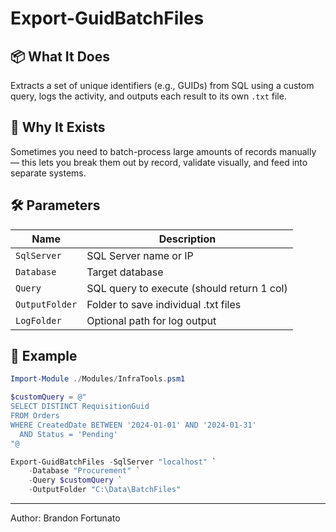 # Export-GuidBatchFiles

## 📦 What It Does
Extracts a set of unique identifiers (e.g., GUIDs) from SQL using a custom query, logs the activity, and outputs each result to its own `.txt` file.

## 🧠 Why It Exists
Sometimes you need to batch-process large amounts of records manually — this lets you break them out by record, validate visually, and feed into separate systems.

## 🛠 Parameters

| Name         | Description                                 |
|--------------|---------------------------------------------|
| `SqlServer`  | SQL Server name or IP                       |
| `Database`   | Target database                             |
| `Query`      | SQL query to execute (should return 1 col)  |
| `OutputFolder` | Folder to save individual .txt files      |
| `LogFolder`  | Optional path for log output                |

## 🚀 Example

```powershell
Import-Module ./Modules/InfraTools.psm1

$customQuery = @"
SELECT DISTINCT RequisitionGuid
FROM Orders
WHERE CreatedDate BETWEEN '2024-01-01' AND '2024-01-31'
  AND Status = 'Pending'
"@

Export-GuidBatchFiles -SqlServer "localhost" `
    -Database "Procurement" `
    -Query $customQuery `
    -OutputFolder "C:\Data\BatchFiles"
```

---

Author: Brandon Fortunato